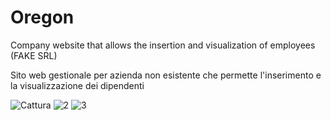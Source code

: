 # Oregon 
Company website that allows the insertion and visualization of employees (FAKE SRL)


Sito web gestionale per azienda non esistente che permette l'inserimento e la visualizzazione dei dipendenti

![Cattura](https://user-images.githubusercontent.com/110239117/187040514-527752ae-c7b1-4fa2-9896-4c1116e88b6d.PNG)
![2](https://user-images.githubusercontent.com/110239117/187040516-f7af0143-b895-4089-ab14-f576c6f4a399.PNG)
![3](https://user-images.githubusercontent.com/110239117/187040518-621d1787-6854-494f-9424-0a50c7b7d5a0.PNG)

